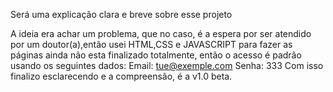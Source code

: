 Será uma explicação clara e breve sobre esse projeto

A ideia era achar um problema, que no caso, é a espera por ser atendido por um doutor(a),então usei HTML,CSS e JAVASCRIPT para fazer as páginas
ainda não esta finalizado totalmente, então o acesso é padrão usando os seguintes dados:
Email: tue@exemple.com
Senha: 333
Com isso finalizo esclarecendo e a compreensão, é a v1.0 beta.
